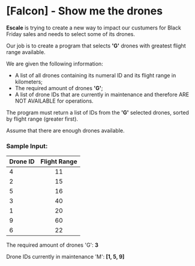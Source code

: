 # [Falcon] - Show me the drones

**Escale** is trying to create a new way to impact our custumers for Black Friday sales and needs to select some of its drones.

Our job is to create a program that selects **'G'** drones with greatest flight range available.

We are given the following information:
* A list of all drones containing its numeral ID and its flight range in kilometers;
* The required amount of drones **'G'**;
* A list of drone IDs that are currently in maintenance and therefore ARE NOT AVAILABLE for operations.

The program must return a list of IDs from the **'G'** selected drones, sorted by flight range (greater first).

Assume that there are enough drones available.

### Sample Input:
| Drone ID |      Flight Range      |
|----------|:----------------------:|
| 4 | 11 |
| 2 | 15 |
| 5 | 16 |
| 3 | 40 |
| 1 | 20 |
| 9 | 60 |
| 6 | 22 |

The required amount of drones 'G': **3**

Drone IDs currently in maintenance 'M': **[1, 5, 9]**
